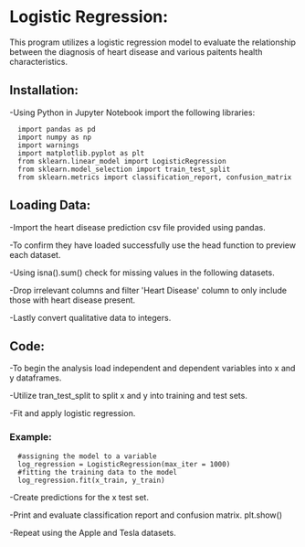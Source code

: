 # Logistic Regression:
This program utilizes a logistic regression model to evaluate the relationship between the diagnosis of heart disease and various paitents health characteristics. 

## Installation:
-Using Python in Jupyter Notebook import the following libraries:

      import pandas as pd
      import numpy as np
      import warnings 
      import matplotlib.pyplot as plt
      from sklearn.linear_model import LogisticRegression
      from sklearn.model_selection import train_test_split
      from sklearn.metrics import classification_report, confusion_matrix

## Loading Data:
-Import the heart disease prediction csv file provided using pandas. 

-To confirm they have loaded successfully use the head function to preview each dataset.

-Using isna().sum() check for missing values in the following datasets.

-Drop irrelevant columns and filter 'Heart Disease' column to only include those with heart disease present.

-Lastly convert qualitative data to integers.


## Code:
-To begin the analysis load independent and dependent variables into x and y dataframes.

-Utilize tran_test_split to split x and y into training and test sets.

-Fit and apply logistic regression.

### Example:

      #assigning the model to a variable 
      log_regression = LogisticRegression(max_iter = 1000)
      #fitting the training data to the model
      log_regression.fit(x_train, y_train)
      
-Create predictions for the x test set. 

-Print and evaluate classification report and confusion matrix. 
plt.show()

-Repeat using the Apple and Tesla datasets. 
